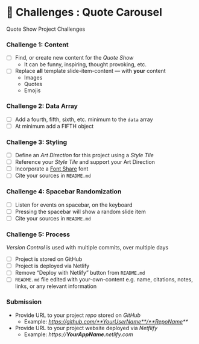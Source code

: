 # 💯 Challenges : Quote Carousel

Quote Show Project Challenges

### Challenge 1: Content

* [ ] Find, or create new content for the _Quote Show_
  * It can be funny, inspiring, thought provoking, etc.
* [ ] Replace **all** template slide-item-content — with **your** content
  * Images
  * Quotes
  * Emojis

### Challenge 2: Data Array

* [ ] Add a fourth, fifth, sixth, etc. minimum to the `data` array
* [ ] At minimum add a FIFTH object

### Challenge 3: Styling

* [ ] Define an _Art Direction_ for this project using a _Style Tile_
* [ ] Reference your _Style Tile_ and support your Art Direction
* [ ] Incorporate a [Font Share](https://www.fontshare.com/) font
* [ ] Cite your sources in `README.md`

### Challenge 4: Spacebar Randomization

* [ ] Listen for events on spacebar, on the keyboard
* [ ] Pressing the spacebar will show a random slide item
* [ ] Cite your sources in `README.md`

### Challenge 5: Process

_Version Control_ is used with multiple commits, over multiple days

* [ ] Project is stored on GitHub
* [ ] Project is deployed via Netlify
* [ ] Remove “Deploy with Netlify” button from `README.md`
* [ ] `README.md` file edited with your-own-content e.g. name, citations, notes, links, or any relevant information

### Submission

* Provide URL to your project _repo_ stored on _GitHub_
  * Example: _https://github.com/**YourUserName**/**RepoName**_
* Provide URL to your project website deployed via _Netflify_
  * Example: _https://**YourAppName**.netlify.com_
